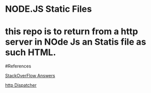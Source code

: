 # NODE.JS Static Files


# this repo is to return from a http server in NOde Js an Statis file as such HTML.


#References

[StackOverFlow Answers](http://stackoverflow.com/questions/6084360/using-node-js-as-a-simple-web-server)

[http Dispatcher](http://blog.modulus.io/build-your-first-http-server-in-nodejs)